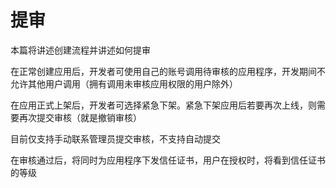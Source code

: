 # 提审

本篇将讲述创建流程并讲述如何提审

在正常创建应用后，开发者可使用自己的账号调用待审核的应用程序，开发期间不允许其他用户调用（拥有调用未审核应用权限的用户除外）

在应用正式上架后，开发者可选择紧急下架。紧急下架应用后若要再次上线，则需要再次提交审核（就是撤销审核）

目前仅支持手动联系管理员提交审核，不支持自动提交

在审核通过后，将同时为应用程序下发信任证书，用户在授权时，将看到信任证书的等级